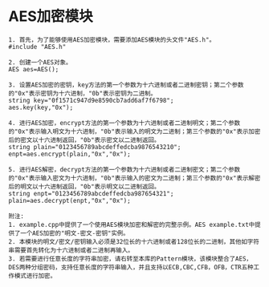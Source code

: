   # AES加密模块

    1. 首先，为了能够使用AES加密模块，需要添加AES模块的头文件"AES.h"。
    #include "AES.h"
    
    2. 创建一个AES对象。
    AES aes=AES();
    
    3. 设置AES加密的密钥，key方法的第一个参数为十六进制或者二进制密钥；第二个参数的"0x"表示密钥为十六进制，"0b"表示密钥为二进制。
    string key="0f1571c947d9e8590cb7add6af7f6798";
    aes.key(key,"0x");  
    
    4. 进行AES加密，encrypt方法的第一个参数为十六进制或者二进制明文；第二个参数的"0x"表示输入明文为十六进制，"0b"表示输入的明文为二进制；第三个参数的"0x"表示加密后的密文以十六进制返回，"0b"表示密文以二进制返回。
    string plain="0123456789abcdeffedcba9876543210";
    enpt=aes.encrypt(plain,"0x","0x");
    
    5. 进行AES解密，decrypt方法的第一个参数为十六进制或者二进制密文；第二个参数的"0x"表示输入密文为十六进制，"0b"表示输入的密文为二进制；第三个参数的"0x"表示解密后的明文以十六进制返回，"0b"表示明文以二进制返回。
    string enpt="0123456789abcdeffedcba987654321";
    plain=aes.decrypt(enpt,"0x","0x");
    
    附注: 
    1. example.cpp中提供了一个使用AES模块加密和解密的完整示例。AES example.txt中提供了一个AES加密的"明文-密文-密钥"实例。
    2. 本模块的明文/密文/密钥输入必须是32位长的十六进制或者128位长的二进制，其他如字符串需要首先转化为十六进制或者二进制再输入。
    3. 若需要进行任意长度的字符串加密，请右转至本库的Pattern模块，该模块整合了AES，DES两种分组密码，支持任意长度的字符串输入，并且支持以ECB,CBC,CFB，OFB，CTR五种工作模式进行加密。
